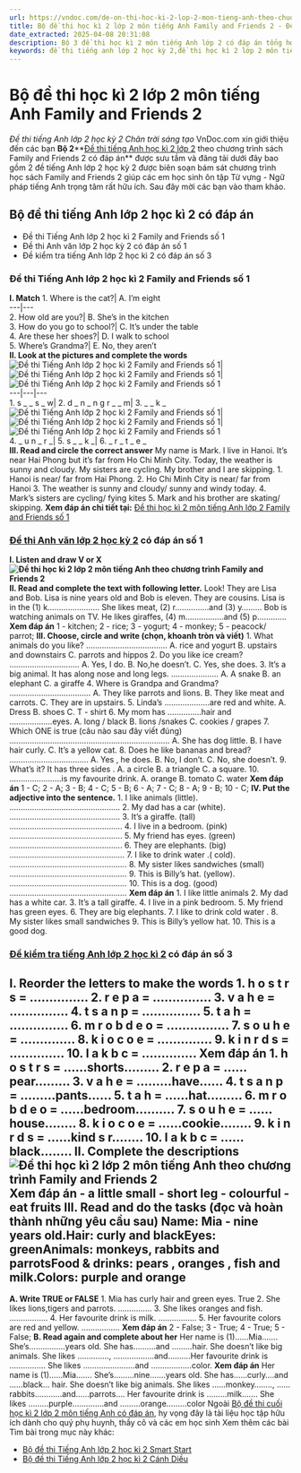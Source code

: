 ```yaml
---
url: https://vndoc.com/de-on-thi-hoc-ki-2-lop-2-mon-tieng-anh-theo-chuong-trinh-family-and-friends-2-142449
title: Bộ đề thi học kì 2 lớp 2 môn tiếng Anh Family and Friends 2 - Đề thi tiếng Anh lớp 2 học kỳ 2 Chân trời sáng tạo - VnDoc.com
date_extracted: 2025-04-08 20:31:08
description: Bộ 3 đề thi học kì 2 môn tiếng Anh lớp 2 có đáp án tổng hợp các dạng bài tập tiếng Anh học kỳ 2 lớp 2 khác nhau giúp các em nâng cao những kỹ năng làm bài thi hiệu quả và đạt điểm cao trong kì thi sắp tới.
keywords: đề thi tiếng anh lớp 2 học kỳ 2,đề thi học kì 2 lớp 2 môn tiếng anh,đề thi học kì 2 môn tiếng anh lớp 2,đề kiểm tra tiếng anh lớp 2 học kì 2,đề thi tiếng anh học kì 2 lớp 2,đề thi anh văn lớp 2 học kỳ 2,de thi tieng anh lop 2 hoc ki 2,đề thi tiếng anh học kỳ 2 lớp 2,đề thi học kì 2 tiếng anh lớp 2,đề thi học kỳ 2 tiếng anh lớp 2,đề thi môn tiếng anh lớp 2 học kỳ 2,đề thi cuối học kì 2 lớp 2 môn tiếng anh,đề kiểm tra học kì 2 lớp 2 môn tiếng anh
---
```


# Bộ đề thi học kì 2 lớp 2 môn tiếng Anh Family and Friends 2
 _Đề thi tiếng Anh lớp 2 học kỳ 2 Chân trời sáng tạo_
VnDoc.com xin giới thiệu đến các bạn **Bộ 2****[Đề thi tiếng Anh học kì 2 lớp 2](<https://vndoc.com/de-thi-hoc-ki-2-lop-2-mon-tieng-anh>) theo chương trình sách Family and Friends 2 có đáp án** được sưu tầm và đăng tải dưới đây bao gồm 2 đề tiếng Anh lớp 2 học kỳ 2 được biên soạn bám sát chương trình học sách Family and Friends 2 giúp các em học sinh ôn tập Từ vựng - Ngữ pháp tiếng Anh trọng tâm rất hữu ích. Sau đây mời các bạn vào tham khảo.
## Bộ đề thi tiếng Anh lớp 2 học kì 2 có đáp án
  * Đề thi Tiếng Anh lớp 2 học kì 2 Family and Friends số 1
  * Đề thi Anh văn lớp 2 học kỳ 2 có đáp án số 1
  * Đề kiểm tra tiếng Anh lớp 2 học kì 2 có đáp án số 3

### Đề thi Tiếng Anh lớp 2 học kì 2 Family and Friends số 1
**I. Match**
1\. Where is the cat?| A. I’m eight  
---|---  
2\. How old are you?| B. She’s in the kitchen  
3\. How do you go to school?| C. It’s under the table  
4\. Are these her shoes?| D. I walk to school  
5\. Where’s Grandma?| E. No, they aren’t  
**II. Look at the pictures and complete the words**
![Đề thi Tiếng Anh lớp 2 học kì 2 Family and Friends số 1](https://i.vdoc.vn/data/image/2022/04/18/de-thi-tieng-anh-lop-2-hoc-ki-2-family-and-friends-so-1-1.png)| ![Đề thi Tiếng Anh lớp 2 học kì 2 Family and Friends số 1](https://i.vdoc.vn/data/image/2022/04/18/de-thi-tieng-anh-lop-2-hoc-ki-2-family-and-friends-so-1-2.jpg)| ![Đề thi Tiếng Anh lớp 2 học kì 2 Family and Friends số 1](https://i.vdoc.vn/data/image/2022/04/18/de-thi-tieng-anh-lop-2-hoc-ki-2-family-and-friends-so-1-3.png)  
---|---|---  
1\. s \_ \_ s \_ w| 2\. d \_ n \_ n g r \_ \_ m| 3\. \_ \_ k \_  
![Đề thi Tiếng Anh lớp 2 học kì 2 Family and Friends số 1](https://i.vdoc.vn/data/image/2022/04/18/de-thi-tieng-anh-lop-2-hoc-ki-2-family-and-friends-so-1-4.jpg)| ![Đề thi Tiếng Anh lớp 2 học kì 2 Family and Friends số 1](https://i.vdoc.vn/data/image/2022/04/18/de-thi-tieng-anh-lop-2-hoc-ki-2-family-and-friends-so-1-5.jpg)| ![Đề thi Tiếng Anh lớp 2 học kì 2 Family and Friends số 1](https://i.vdoc.vn/data/image/2022/04/18/de-thi-tieng-anh-lop-2-hoc-ki-2-family-and-friends-so-1-6.jpg)  
4\. \_ u n \_ r \_| 5\. s \_ \_ k \_| 6\. \_ r \_ t \_ e \_  
**III. Read and circle the correct answer**
My name is Mark. I live in Hanoi. It’s near Hai Phong but it’s far from Ho Chi Minh City. Today, the weather is sunny and cloudy. My sisters are cycling. My brother and I are skipping.
1\. Hanoi is near/ far from Hai Phong.
2\. Ho Chi Minh City is near/ far from Hanoi
3\. The weather is sunny and cloudy/ sunny and windy today.
4\. Mark’s sisters are cycling/ fying kites
5\. Mark and his brother are skating/ skipping.
**Xem đáp án chi tiết tại:** [Đề thi học kì 2 môn tiếng Anh lớp 2 Family and Friends số 1](<https://vndoc.com/de-thi-tieng-anh-lop-2-hoc-ki-2-family-and-friends-so-1-262667>)
### [Đề thi Anh văn lớp 2 học kỳ 2](<https://vndoc.com/de-thi-hoc-ki-2-lop-2-mon-tieng-anh>) có đáp án số 1
**I. Listen and draw V or X**
**![Đề thi học kì 2 lớp 2 môn tiếng Anh theo chương trình Family and Friends 2](https://i.vdoc.vn/data/image/2020/06/19/de-on-thi-hoc-ki-2-lop-2-mon-tieng-anh-theo-chuong-trinh-family-and-friends-2-1.png)**
**II. Read and complete the text with following letter.**
Look\! They are Lisa and Bob. Lisa is nine years old and Bob is eleven. They are cousins. Lisa is in the \(1\) k………………….. She likes meat, \(2\) r……………and \(3\) y……… Bob is watching animals on TV. He likes giraffes, \(4\) m……………..and \(5\) p………….
**Xem đáp án**
1 - kitchen;
2 - rice;
3 - yogurt;
4 - monkey;
5 - peacock/ parrot;
**III. Choose, circle and write \(chọn, khoanh tròn và viết\)**
1\. What animals do you like? ………………………………
A. rice and yogurt
B. upstairs and downstairs
C. parrots and hippos
2\. Do you like ice cream? ………………………….
A. Yes, I do.
B. No,he doesn’t.
C. Yes, she does.
3\. It’s a big animal. It has along nose and long legs. …………………
A. A snake
B. an elephant
C. a giraffe
4\. Where is Grandpa and Grandma? ………………………………
A. They like parrots and lions.
B. They like meat and carrots.
C. They are in upstairs.
5\. Linda’s ………………..are red and white.
A. Dress
B. shoes
C. T - shirt
6\. My mom has ……………hair and ……………….eyes.
A. long / black
B. lions /snakes
C. cookies / grapes
7\. Which ONE is true \(câu nào sau đây viết đúng\)
….………………………………………………………….
A. She has dog little.
B. I have hair curly.
C. It’s a yellow cat.
8\. Does he like bananas and bread? ……………………………..
A. Yes , he does.
B. No, I don’t.
C. No, she doesn’t.
9\. What’s it? It has three sides .
A. a circle
B. a triangle
C. a square.
10\. ….……………….is my favourite drink.
A. orange
B. tomato
C. water
**Xem đáp án**
1 - C; 2 - A; 3 - B; 4 - C; 5 - B;
6 - A; 7 - C; 8 - A; 9 - B; 10 - C;
**IV. Put the adjective into the sentence.**
1\. I like animals \(little\). ………………………………………….
2\. My dad has a car \(white\). ………………………………………….
3\. It’s a giraffe. \(tall\) …………………………………………..
4\. I live in a bedroom. \(pink\) …………………………………………..
5\. My friend has eyes. \(green\) …………………………………………..
6\. They are elephants. \(big\) ……………………………………………
7\. I like to drink water .\( cold\). …………………………………………….
8\. My sister likes sandwiches \(small\) …………………………………………….
9\. This is Billy’s hat. \(yellow\). …………………………………………….
10\. This is a dog. \(good\) …………………………………………….
**Xem đáp án**
1\. I like little animals
2\. My dad has a white car.
3\. It’s a tall giraffe.
4\. I live in a pink bedroom.
5\. My friend has green eyes.
6\. They are big elephants.
7\. I like to drink cold water .
8\. My sister likes small sandwiches
9\. This is Billy’s yellow hat.
10\. This is a good dog.
### [Đề kiểm tra tiếng Anh lớp 2 học kì 2](<https://vndoc.com/de-thi-hoc-ki-2-lop-2-mon-tieng-anh>) có đáp án số 3
**I. Reorder the letters to make the words**
1\. h o s t r s = ……………
2\. r e p a = ……………
3\. v a h e = ……………
4\. t s a n p = ……………
5\. t a h = ……………
6\. m r o b d e o = …………….
7\. s o u h e = …………..
8\. k i o c o e = …………..
9\. k i n r d s = …………..
10\. l a k b c = …………..
**Xem đáp án**
1\. h o s t r s = ……shorts………
2\. r e p a = ……pear………
3\. v a h e = ………have……
4\. t s a n p = ………pants……
5\. t a h = ……hat………
6\. m r o b d e o = ……bedroom……….
7\. s o u h e = ……house……..
8\. k i o c o e = ……cookie……..
9\. k i n r d s = ……kind s r……..
10\. l a k b c = ……black……..
**II. Complete the descriptions**
**![Đề thi học kì 2 lớp 2 môn tiếng Anh theo chương trình Family and Friends 2](https://i.vdoc.vn/data/image/2020/06/19/de-on-thi-hoc-ki-2-lop-2-mon-tieng-anh-theo-chuong-trinh-family-and-friends-2-2.png)**
**Xem đáp án**
\- a little small
\- short leg
\- colourful
\- eat fruits
**III. Read and do the tasks \(đọc và hoàn thành những yêu cầu sau\)**
Name: Mia - nine years old.Hair: curly and blackEyes: greenAnimals: monkeys, rabbits and parrotsFood & drinks: pears , oranges , fish and milk.Colors: purple and orange  
---  
**A. Write TRUE or FALSE**
1\. Mia has curly hair and green eyes. True
2\. She likes lions,tigers and parrots. ……………
3\. She likes oranges and fish. ……………..
4\. Her favourite drink is milk. ……………..
5\. Her favourite colors are red and yellow. ……………..
**Xem đáp án**
2 - False; 3 - True; 4 - True; 5 - False;
**B. Read again and complete about her**
Her name is \(1\)……Mia……. She’s…………….years old. She has……….and ………hair. She doesn’t like big animals. She likes ………….., ………………and……….Her favourite drink is ……………. She likes …………………..and ………………color.
**Xem đáp án**
Her name is \(1\)……Mia……. She’s………nine…….years old. She has……curly….and ……black… hair. She doesn’t like big animals. She likes ……monkey…….., ……rabbits…………and……parrots…. Her favourite drink is ………milk……. She likes ………purple…………..and ………orange………color
Ngoài [Bộ đề thi cuối học kì 2 lớp 2 môn tiếng Anh có đáp án](<https://vndoc.com/de-on-thi-hoc-ki-2-lop-2-mon-tieng-anh-theo-chuong-trinh-family-and-friends-2-142449>), hy vọng đây là tài liệu học tập hữu ích dành cho quý phụ huynh, thầy cô và các em học sinh
Xem thêm các bài Tìm bài trong mục này khác:
  * [Bộ đề thi Tiếng Anh lớp 2 học kì 2 Smart Start](</bo-de-thi-tieng-anh-lop-2-hoc-ki-2-smart-start-295987>)
  * [Bộ đề thi Tiếng Anh lớp 2 học kì 2 Cánh Diều](</bo-de-thi-tieng-anh-lop-2-hoc-ki-2-sach-canh-dieu-295989>)

